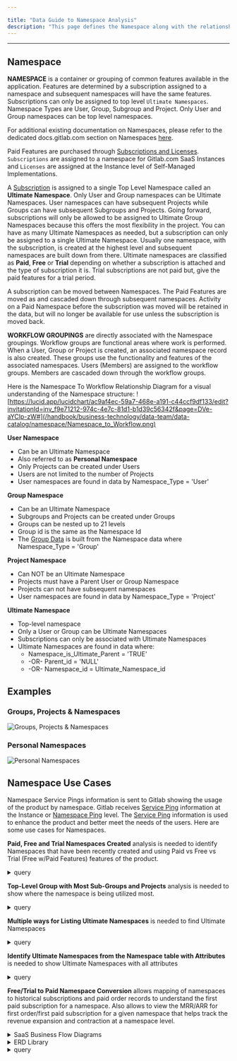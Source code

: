 ```yaml
---

title: "Data Guide to Namespace Analysis"
description: "This page defines the Namespace along with the relationship to Workflow groups as well as give directions for Namespace Data Analysis"
---
```








---

## Namespace

**NAMESPACE**
is a container or grouping of common features available in the application.  Features are determined by a subscription assigned to a namespace and subsequent namespaces will have the same features. Subscriptions can only be assigned to top level `Ultimate Namespaces`.  Namespace Types are User, Group, Subgroup and Project.  Only User and Group namespaces can be top level namespaces.  

For additional existing documentation on Namespaces, please refer to the dedicated docs.gitlab.com section on Namespaces [here](https://docs.gitlab.com/ee/user/namespace/).

Paid Features are purchased through [Subscriptions and Licenses](https://about.gitlab.com/pricing/licensing-faq/#what-do-i-need-in-order-to-use-my-subscription-or-license).  `Subscriptions` are assigned to a namespace for Gitlab.com SaaS Instances and `Licenses` are assigned at the Instance level of Self-Managed Implementations.  

A [Subscription](https://about.gitlab.com/handbook/marketing/brand-and-product-marketing/product-and-solution-marketing/enablement/dotcom-subscriptions/#common-misconceptions) is assigned to a single Top Level Namespace called an **Ultimate Namespace**.  Only User and Group namespaces can be Ultimate Namespaces.  User namespaces can have subsequent Projects while Groups can have subsequent Subgroups and Projects. Going forward, subscriptions will only be allowed to be assigned to Ultimate Group Namespaces because this offers the most flexibility in the project. You can have as many Ultimate Namespaces as needed, but a subscription can only be assigned to a single Ultimate Namespace. Usually one namespace, with the subscription, is created at the highest level and subsequent namespaces are built down from there.  Ultimate namespaces are classified as **Paid**, **Free** or **Trial** depending on whether a subscription is attached and the type of subscription it is.  Trial subscriptions are not paid but, give the paid features for a trial period.

A subscription can be moved between Namespaces.  The Paid Features are moved as and cascaded down through subsequent namespaces.  Activity on a Paid Namespace before the subscription was moved will be retained in the data, but will no longer be available for use unless the subscription is moved back.

**WORKFLOW GROUPINGS**
are directly associated with the Namespace groupings.  Workflow groups are functional areas where work is performed. When a User, Group or Project is created, an associated namespace record is also created. These groups use the functionality and features of the associated namespaces.   Users (Members) are assigned to the workflow groups.  Members are cascaded down through the workflow groups.

Here is the Namespace To Workflow Relationship Diagram for a visual understanding of the Namespace structure: ![https://lucid.app/lucidchart/ac9af4ec-59a7-468e-a191-c44ccf9df133/edit?invitationId=inv_f9e71212-974c-4e7c-81d1-b1d39c56342f&page=DVe-aYClp-zW#](/handbook/business-technology/data-team/data-catalog/namespace/Namespace_to_Workflow.png)

**User Namespace**
  - Can be an Ultimate Namespace
  - Also referred to as **Personal Namespace**
  - Only Projects can be created under Users
  - Users are not limited to the number of Projects
  - User namespaces are found in data by Namespace_Type = 'User'

**Group Namespace**
  - Can be an Ultimate Namespace
  - Subgroups and Projects can be created under Groups
  - Groups can be nested up to 21 levels
  - Group id is the same as the Namespace Id
  - The [Group Data](https://gitlab-data.gitlab.io/analytics/#!/model/model.gitlab_snowflake.gitlab_dotcom_groups) is built from the Namespace data where Namespace_Type = 'Group'

**Project Namespace**
  - Can NOT be an Ultimate Namespace
  - Projects must have a Parent User or Group Namespace
  - Projects can not have subsequent namespaces
  - User namespaces are found in data by Namespace_Type = 'Project'

**Ultimate Namespace**
  - Top-level namespace
  - Only a User or Group can be Ultimate Namespaces
  - Subscriptions can only be associated with Ultimate Namespaces
  - Ultimate Namespaces are found in data where:
    - Namespace_is_Ultimate_Parent = 'TRUE'
    - -OR- Parent_id = 'NULL'
    - -OR- Namespace_id = Ultimate_Namespace_id

## Examples

### Groups, Projects & Namespaces

![Groups, Projects & Namespaces](/handbook/business-technology/data-team/data-catalog/namespace/Group_Project_Namespace.png)

### Personal Namespaces

![Personal Namespaces](/handbook/business-technology/data-team/data-catalog/namespace/Personal_Namespace_Example.png)  

## Namespace Use Cases

Namespace Service Pings information is sent to Gitlab showing the usage of the product by namespace.  Gitlab receives [Service Ping](/handbook/business-technology/data-team/data-catalog/saas-service-ping-automation/#saas-namespace-service-ping) information at the Instance or [Namespace Ping](/handbook/business-technology/data-team/data-catalog/saas-service-ping-automation/#saas-namespace-service-ping) level.  The [Service Ping](https://docs.gitlab.com/ee/development/service_ping/) information is used to enhance the product and better meet the needs of the users.  Here are some use cases for Namespaces.

**Paid, Free and Trial Namespaces Created**
analysis is needed to identify Namespaces that have been recently created and using Paid vs Free vs Trial (Free w/Paid Features) features of the product.  

<details>
<summary markdown="span">query</summary>

```
SELECT 
    gitlab_plan_id                              ultimate_namespace_plan_id,
    gitlab_plan_title                           ultimate_namespace_plan_title,
    gitlab_plan_is_paid                         ultimate_namespace_plan_is_paid,
    COUNT(DISTINCT dim_namespace_id)            namespace_count
FROM 
    prod.common.dim_namespace
WHERE 
    DATEDIFF(DAY, CURRENT_TIMESTAMP, created_at) >= -90
    --AND plan_is_paid IN ('TRUE','FALSE')
GROUP BY
    gitlab_plan_id,
    gitlab_plan_title,
    gitlab_plan_is_paid
ORDER BY
    gitlab_plan_id,
    gitlab_plan_title,
    gitlab_plan_is_paid
```

</details>

<!--- TO DO: Uncomment once current_member_count column is fixed in https://gitlab.com/gitlab-data/analytics/-/issues/12566
**Project Namespaces by Membership**
analysis is needed to show the overall usage of Project Namespaces by users.

<details>
<summary markdown="span">query</summary> 

```
SELECT 
    dim_namespace_id,
    namespace_name                              project_name,
    TO_DATE(created_at)                         project_create_date,
    current_member_count                        project_members
FROM 
    prod.common.dim_namespace
WHERE 
    namespace_type = 'Project'
ORDER BY
    current_member_count DESC
``` 
</details>

**Group Namespaces by Membership**
analysis is needed to show the overall usage of Group Namespaces by users.

<details>
<summary markdown="span">query</summary> 

```
SELECT 
    TOP 10
    dim_namespace_id,
    namespace_name                              group_name,
    TO_DATE(created_at)                         group_create_date,
    current_member_count                        group_members
FROM 
    prod.common.dim_namespace
WHERE 
    namespace_type = 'Group'
ORDER BY
    current_member_count DESC
``` 
</details>
--->

**Top-Level Group with Most Sub-Groups and Projects**
analysis is needed to show where the namespace is being utilized most.

<details>
<summary markdown="span">query</summary>

```
SELECT
    TOP 10 
    ultimate_parent_namespace_id                        ultimate_namespace_id,
    TO_DATE(MIN(created_at))                            min_create_date,
    COUNT(*)                                            total_count,
    SUM(CASE
            WHEN namespace_type='Group'
            THEN 1
            ELSE 0
        END
       )                                                group_count,
    SUM(CASE
            WHEN namespace_type='Project'
            THEN 1
            ELSE 0
        END
       )                                                project_count,
    SUM(CASE
            WHEN namespace_type='User'
            THEN 1
            ELSE 0
        END
       )                                                user_count   
FROM
    prod.common.dim_namespace
GROUP BY
    ultimate_parent_namespace_id
ORDER BY
    group_count DESC
    --project_count DESC
    --user_count DESC
```

</details>

**Multiple ways for Listing Ultimate Namespaces**
 is needed to find Ultimate Namespaces

<details>
<summary markdown="span">query</summary>

```
-- Use namespace_is_ultimate_parent when available
SELECT * FROM prod.common.dim_namespace WHERE namespace_is_ultimate_parent = 'TRUE'
-- OR Verify Namespace has no Parent
SELECT * FROM prod.common.dim_namespace WHERE parent_id IS NULL
-- OR Verify Namespace is Also the Ultimate Namespace
SELECT * FROM prod.common.dim_namespace WHERE dim_namespace_id = ultimate_parent_namespace_id
```

</details>

**Identify Ultimate Namespaces from the Namespace table with Attributes**
is needed to show Ultimate Namespaces with all attributes

<details>
<summary markdown="span">query</summary>

```
-- Join by Namespace_id
SELECT 
    * 
FROM 
    prod.workspace_data_science.monthly_stage_usage_by_namespace            usage       
    LEFT JOIN prod.common.dim_namespace                                     ns 
    ON usage.dim_namespace_id = ns.dim_namespace_id 
WHERE 
    ns.namespace_is_ultimate_parent = 'TRUE'
```

</details>

**Free/Trial to Paid Namespace Conversion**
allows mapping of namespaces to historical subscriptions and paid order records to understand the first paid subscription for a namespace.
Also allows to view the MRR/ARR for first order/first paid subscription for a given namespace that helps track the revenue expansion and contraction at a namespace level.

<details>

<summary markdown="span">SaaS Business Flow Diagrams</summary>

- [SaaS Trials](https://lucid.app/lucidchart/d145fe68-4538-4d66-a95c-10190fea1b72/edit?invitationId=inv_66c1adab-7e76-4032-80e5-70f37835c4be&page=0_0#)
- [SaaS Upgrade Flow (Web Direct)](https://lucid.app/lucidchart/d145fe68-4538-4d66-a95c-10190fea1b72/edit?invitationId=inv_66c1adab-7e76-4032-80e5-70f37835c4be&page=4mKWOzc-f2B3#)

</details>

<details markdown=1>

<summary markdown="span">ERD Library</summary>

- [Conceptual Data Model](https://lucid.app/lucidchart/d145fe68-4538-4d66-a95c-10190fea1b72/edit?invitationId=inv_66c1adab-7e76-4032-80e5-70f37835c4be&page=Tn-Vg~FLn~0r#)
- [Physical Data Model](https://lucid.app/lucidchart/d145fe68-4538-4d66-a95c-10190fea1b72/edit?invitationId=inv_66c1adab-7e76-4032-80e5-70f37835c4be&page=so-VepKXXX_0#)

</details>

<details markdown=1>

<summary markdown="span">query</summary>

```
-- Trial Orders that got converted to Paid and are First Paid Orders
SELECT 
    * 
FROM 
    prod.restricted_safe_common_mart_sales.mart_charge      
WHERE 
    is_trial_converted_namespace = 'TRUE'
    and is_first_paid_order = 'TRUE'
    ;
```

</details>



